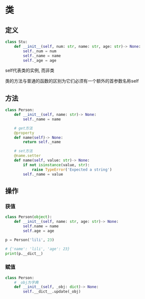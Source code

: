 <!--
 * @Description: 
 * @Version: 1.0
 * @Author: DaLao
 * @Email: dalao@xxx.com
 * @Date: 2021-02-01 12:29:16
 * @LastEditors: dalao_li
 * @LastEditTime: 2023-04-16 23:31:23
-->

# 类


## 定义


```py
class Stu:
    def __init__(self, num: str, name: str, age: str)-> None:
        self._num = num
        self._name = name
        self._age = age
```

self代表类的实例, 而非类

类的方法与普通的函数的区别为它们必须有一个额外的首参数名称self


## 方法

```py
class Person:
    def __init__(self, name: str)-> None:
        self._name = name

    # get方法
    @property
    def name(self)-> None:
        return self._name

    # set方法
    @name.setter
    def name(self, value: str)-> None:
        if not isinstance(value, str):
            raise TypeError('Expected a string')
        self._name = value
```


## 操作


### 获值


```py
class Person(object):
    def __init__(self, name: str, age: str)-> None:
        self.name = name
        self.age = age

p = Person('lili', 23)

# {'name': 'lili', 'age': 23}
print(p.__dict__)
```


### 赋值

```py
class Person:
    # _obj为字典
    def __init__(self, _obj: dict)-> None:
        self.__dict__.update(_obj)
```